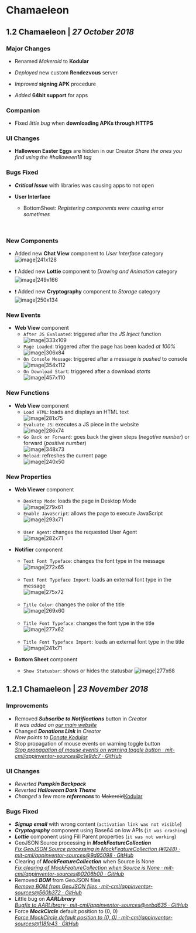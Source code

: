 # Chamaeleon

## 1.2 Chamaeleon   \|   _27 October 2018_

### Major Changes

- Renamed _Makeroid_ to **Kodular**

- _Deployed_ new custom **Rendezvous** server

- _Improved_ **signing APK** procedure

- _Added_ **64bit support** for apps


### Companion

- Fixed _little bug_ when **downloading APKs through HTTPS**


### UI Changes

- **Halloween Easter Eggs** are hidden in our Creator
_Share the ones you find using the #halloween18 tag_  


### Bugs Fixed

- **_Critical Issue_** with libraries was causing apps to not open

- **User Interface**
  - BottomSheet: _Registering components were causing error sometimes_


&nbsp;


### New Components

- Added new **Chat View** component to _User Interface_ category  
![image|241x128](https://community.kodular.io/uploads/default/original/2X/f/f91a33fb718e72ea13bf7279cc5816c97338eb8f.png)

- :exclamation: Added new **Lottie** component to _Drawing and Animation_ category  
![image|249x166](https://community.kodular.io/uploads/default/original/2X/5/5d2d608dd60e1b1afbf8387aec181f980d121c82.png)

- :exclamation: Added new **Cryptography** component to _Storage_ category  
![image|250x134](https://community.kodular.io/uploads/default/original/2X/0/0b15f0e7dadf742f2545f6cb2d9ae256c6a5fc6c.png)


### New Events

- **Web View** component
  - `After JS Evaluated`: triggered after the _JS Inject_ function  
![image|333x109](https://community.kodular.io/uploads/default/original/2X/a/a02dc885521723d55d4308a743b3334506150486.png)
&nbsp;
  - `Page Loaded`: triggered after the page has been loaded _at 100%_  
![image|306x84](https://community.kodular.io/uploads/default/original/2X/b/ba78ac720c76fb1ed2db673432c9310258efddab.png)
&nbsp;
  - `On Console Message`: triggered after a message _is pushed_ to console  
![image|354x112](https://community.kodular.io/uploads/default/original/2X/c/c2785d28b860ab20585c00ae792103c7e3f71403.png)
&nbsp;
  - `On Download Start`: triggered after a download _starts_  
![image|457x110](https://community.kodular.io/uploads/default/original/2X/c/c2785d28b860ab20585c00ae792103c7e3f71403.png)


### New Functions

- **Web View** component
  - `Load HTML`: loads and displays an HTML text  
![image|281x75](https://community.kodular.io/uploads/default/original/2X/c/c2785d28b860ab20585c00ae792103c7e3f71403.png)
&nbsp;
  - `Evaluate JS`: executes a JS piece in the website  
![image|286x74](https://community.kodular.io/uploads/default/original/2X/c/c2785d28b860ab20585c00ae792103c7e3f71403.png)
&nbsp;
  - `Go Back or Forward`: goes back the given steps (_negative number_) or forward (_positive number_)  
![image|348x73](https://community.kodular.io/uploads/default/original/2X/c/c2785d28b860ab20585c00ae792103c7e3f71403.png)
&nbsp;
  - `Reload`: refreshes the current page  
![image|240x50](https://community.kodular.io/uploads/default/original/2X/c/c2785d28b860ab20585c00ae792103c7e3f71403.png) 


### New Properties

- **Web Viewer** component
  - `Desktop Mode`: loads the page in Desktop Mode  
![image|279x61](https://community.kodular.io/uploads/default/original/2X/5/54cb6cbe50692accbce40d9e6c7e1463657285c1.png)
&nbsp;
  - `Enable JavaScript`: allows the page to execute JavaScript  
![image|293x71](https://community.kodular.io/uploads/default/original/2X/5/54cb6cbe50692accbce40d9e6c7e1463657285c1.png)  
&nbsp;
  - `User Agent`: changes the requested User Agent  
![image|282x71](https://community.kodular.io/uploads/default/original/2X/8/8dd5f9c7d7a6b83ccb0b14eabbc810dc04a9e94c.png)  

- **Notifier** component
  - `Text Font Typeface`: changes the font type in the message  
![image|272x65](https://community.kodular.io/uploads/default/original/2X/8/8dd5f9c7d7a6b83ccb0b14eabbc810dc04a9e94c.png)  
&nbsp;
  - `Text Font Typeface Import`: loads an external font type in the message  
![image|275x72](https://community.kodular.io/uploads/default/original/2X/8/8dd5f9c7d7a6b83ccb0b14eabbc810dc04a9e94c.png)  
&nbsp;
  - `Title Color`: changes the color of the title  
![image|269x60](https://community.kodular.io/uploads/default/original/2X/8/8dd5f9c7d7a6b83ccb0b14eabbc810dc04a9e94c.png)  
&nbsp;
  - `Title Font Typeface`: changes the font type in the title  
![image|277x62](https://community.kodular.io/uploads/default/original/2X/8/8dd5f9c7d7a6b83ccb0b14eabbc810dc04a9e94c.png)  
&nbsp;
  - `Title Font Typeface Import`: loads an external font type in the title  
![image|241x71](https://community.kodular.io/uploads/default/original/2X/8/8dd5f9c7d7a6b83ccb0b14eabbc810dc04a9e94c.png)  

- **Bottom Sheet** component
  - `Show Statusbar`: shows or hides the statusbar
![image|277x68](https://community.kodular.io/uploads/default/original/2X/8/8dd5f9c7d7a6b83ccb0b14eabbc810dc04a9e94c.png)  


## 1.2.1 Chamaeleon   \|   _23 November 2018_

### Improvements

- Removed **_Subscribe to Notifications_** button in _Creator_  
_It was added on [our main website](https://www.kodular.io)_
- Changed **_Donations Link_** in _Creator_  
_Now points to [Donate Kodular](https://www.kodular.io/donate)_
- Stop propagation of mouse events on warning toggle button  
_[Stop propagation of mouse events on warning toggle button · mit-cml/appinventor-sources@c1e9dc7 · GitHub](https://github.com/mit-cml/appinventor-sources/commit/c1e9dc7e38600eb702373cf3d78c896508a9eb98)_

### UI Changes

- _Reverted_ **_Pumpkin Backpack_**
- _Reverted_ **_Halloween Dark Theme_**
- _Changed_ a few more **_references_** to <del>Makeroid</del><ins>Kodular</ins>

### Bugs Fixed

- **_Signup email_** with wrong content (`activation link was not visible`)
- **_Cryptography_** component using Base64 on low APIs (`it was crashing`)
- **_Lottie_** component using Fill Parent properties (`it was not working`)
- GeoJSON Source processing in **_MockFeatureCollection_**  
_[Fix GeoJSON Source processing in MockFeatureCollection (#1248) · mit-cml/appinventor-sources@9d95098 · GitHub](https://github.com/mit-cml/appinventor-sources/commit/9d95098654ff5d6e02dfb462a7dd125163d0e277)_
- Clearing of **_MockFeatureCollection_** when Source is None  
_[Fix clearing of MockFeatureCollection when Source is None · mit-cml/appinventor-sources@0206b00 · GitHub](https://github.com/mit-cml/appinventor-sources/commit/0206b0064affe0fe692cb5b2c7183f5befc2ef0b)_
- Removed **_BOM_** from GeoJSON files  
_[Remove BOM from GeoJSON files · mit-cml/appinventor-sources@560b372 · GitHub](https://github.com/mit-cml/appinventor-sources/commit/560b3724a6c86bd2a5f678dfc270d9a185b0ed2f)_
- Little bug on **_AARLibrary_**  
_[Bugfix to AARLibrary · mit-cml/appinventor-sources@eebd635 · GitHub](https://github.com/mit-cml/appinventor-sources/commit/eebd635fd6c331955ac86c4ea2e7f9f1080726ae)_
- Force **_MockCircle_** default position to (0, 0)  
_[Force MockCircle default position to (0, 0) · mit-cml/appinventor-sources@118fe43 · GitHub](https://github.com/mit-cml/appinventor-sources/commit/118fe43072288ed62dffda1339f58f758694b199)_
